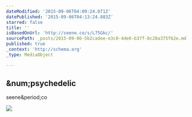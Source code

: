 ```yaml
---
dateModified: '2015-09-06T04:09:24.071Z'
datePublished: '2015-09-06T04:13:24.883Z'
starred: false
title: ''
isBasedOnUrl: 'http://seene.co/s/L75Gkc/'
sourcePath: _posts/2015-09-06-5b2cadee-e3c0-4de6-b37f-8c28a375f62e.md
published: true
_context: 'http://schema.org'
_type: MediaObject

---
```

<article style=""><h1>&amp;num;psychedelic</h1><p>seene&amp;period;co</p><img src="http://d2qkfprjkxv2r7.cloudfront.net/s1024-r90/uploads/scene/poster/f651df13-aa48-4f12-b6d2-c4b697b8d853/poster.jpg" /></article>